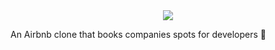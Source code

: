 <div align="center"><img src="https://github.com/gabrielsanttana/aircnc/blob/master/mobile/assets/logo.png?raw=true)"/></div>

An Airbnb clone that books companies spots for developers 🏢
